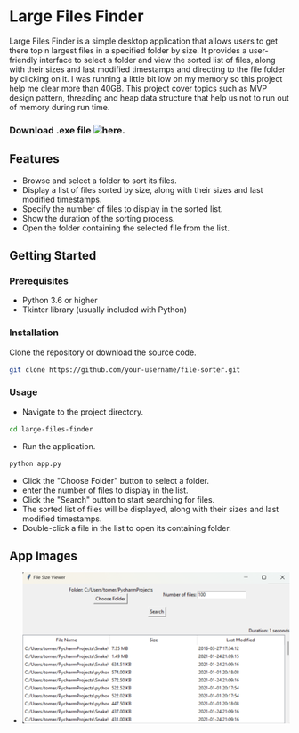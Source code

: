 # Large Files Finder
Large Files Finder is a simple desktop application that allows users to get there top n largest files in a specified folder by size. It provides a user-friendly interface to select a folder and view the sorted list of files, along with their sizes and last modified timestamps and directing to the file folder by clicking on it.
I was running a little bit low on my memory so this project help me clear more than 40GB.
This project cover topics such as MVP design pattern, threading and heap data structure that help us not to run out of memory during run time.

### Download .exe file ![here](https://github.com/Tomer-Lavan/large-files-finder/releases).

## Features
- Browse and select a folder to sort its files.
- Display a list of files sorted by size, along with their sizes and last modified timestamps.
- Specify the number of files to display in the sorted list.
- Show the duration of the sorting process.
- Open the folder containing the selected file from the list.

## Getting Started
### Prerequisites
- Python 3.6 or higher
- Tkinter library (usually included with Python)

### Installation
Clone the repository or download the source code.
```bash
git clone https://github.com/your-username/file-sorter.git
```

### Usage
- Navigate to the project directory.
```bash
cd large-files-finder
```
- Run the application.
```bash
python app.py
```
- Click the "Choose Folder" button to select a folder.
- enter the number of files to display in the list.
- Click the "Search" button to start searching for files.
- The sorted list of files will be displayed, along with their sizes and last modified timestamps.
- Double-click a file in the list to open its containing folder.

## App Images
 -  ![Example 1](https://github.com/Tomer-Lavan/large-files-finder/blob/main/images/example1.png)
